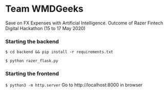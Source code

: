 # Team WMDGeeks
Save on FX Expenses with Artificial Intelligence. Outcome of Razer Fintech Digital Hackathon (15 to 17 May 2020)

### Starting the backend
`$ cd backend && pip install -r requirements.txt`

`$ python razer_flask.py`

### Starting the frontend
`$ python3 -m http.server`
Go to http://localhost:8000 in browser
